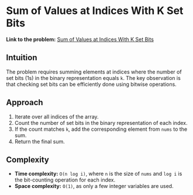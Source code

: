 # Sum of Values at Indices With K Set Bits

**Link to the problem:** [Sum of Values at Indices With K Set Bits](https://leetcode.com/problems/sum-of-values-at-indices-with-k-set-bits/description/)

## Intuition
The problem requires summing elements at indices where the number of set bits (1s) in the binary representation equals `k`. The key observation is that checking set bits can be efficiently done using bitwise operations.

## Approach
1. Iterate over all indices of the array.
2. Count the number of set bits in the binary representation of each index.
3. If the count matches `k`, add the corresponding element from `nums` to the sum.
4. Return the final sum.

## Complexity
- **Time complexity:** `O(n log i)`, where `n` is the size of `nums` and `log i` is the bit-counting operation for each index.
- **Space complexity:** `O(1)`, as only a few integer variables are used.
